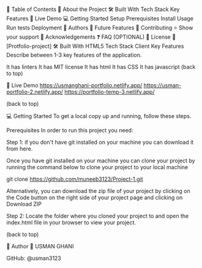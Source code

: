 📗 Table of Contents
📖 About the Project
🛠 Built With
Tech Stack
Key Features
🚀 Live Demo
💻 Getting Started
Setup
Prerequisites
Install
Usage
Run tests
Deployment
👥 Authors
🔭 Future Features
🤝 Contributing
⭐️ Show your support
🙏 Acknowledgements
❓ FAQ (OPTIONAL)
📝 License
📖 [Protfolio-project]
🛠 Built With HTML5
Tech Stack
Client
Key Features
Describe between 1-3 key features of the application.

It has linters
It has MIT license
It has html
It has CSS
It has javascript
(back to top)

🚀 Live Demo
https://usmanghani-portfolio.netlify.app/
https://usman-portfolio-2.netlify.app/
https://portfolio-temp-3.netlify.app/

(back to top)

💻 Getting Started
To get a local copy up and running, follow these steps.

Prerequisites
In order to run this project you need:

Step 1: if you don't have git installed on your machine you can download it from here.

Once you have git installed on your machine you can clone your project by running the command below to clone your project to your local machine

git clone https://github.com/muneeb3123/Project-1.git

Alternatively, you can download the zip file of your project by clicking on the Code button on the right side of your project page and clicking on Download ZIP

Step 2: Locate the folder where you cloned your project to and open the index.html file in your browser to view your project.

(back to top)

👥 Author
👤 USMAN GHANI

GitHub: @usman3123

